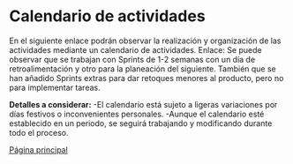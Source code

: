 # Calendario de actividades

En el siguiente enlace podrán observar la realización y organización de las actividades mediante un calendario de actividades.
Enlace: 
Se puede observar que se trabajan con Sprints de 1-2 semanas con un día de retroalimentación y otro para la planeación del siguiente. También que se han añadido Sprints extras
para dar retoques menores al producto, pero no para implementar tareas.

**Detalles a considerar:**
-El calendario está sujeto a ligeras variaciones por días festivos o inconvenientes personales.
-Aunque el calendario esté establecido en un periodo, se seguirá trabajando y modificando durante todo el proceso.

[Página principal](https://github.com/Equipo-13FIS/Ingenieria-en-linea)
